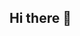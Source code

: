 ## Hi there 👋

<!--
**ufarooqui1/ufarooqui1** is a ✨ _special_ ✨ repository because its `README.md` (this file) appears on your GitHub profile.

Here are some ideas to get you started:

- 🔭 I’m currently working on the bootcamp with TripleTen for Software Engineer. Aside from the bootcamp, I work as a Business Analyst in healthcare domain.
- 🌱 I’m currently learning JavaScript.
- 👯 I’m looking to advance my career.
- 🤔 I’m looking for help with anything software engineering.
- 💬 Ask me to share how my bootcamp is going with TripleTen.
- 📫 How to reach me: search me on linkedIn
- 😄 Pronouns: she/her
- ⚡ Fun fact: I can make little people laugh.
-->
